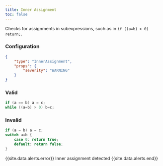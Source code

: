 ```yaml
---
title: Inner Assignment
toc: false
---
```


Checks for assignments in subexpressions, such as in `if ((a=b) > 0) return;`.

### Configuration

```json
{
    "type": "InnerAssignment",
    "props": {
        "severity": "WARNING"
    }
}
```

### Valid

```java
if (a == b) a = c;
while ((a=b) > 0) b=c;
```

### Invalid

```java
if (a = b) a = c;
switch a=b {
    case 0: return true;
    default: return false;
}
```

{{site.data.alerts.error}} Inner assignment detected {{site.data.alerts.end}}
